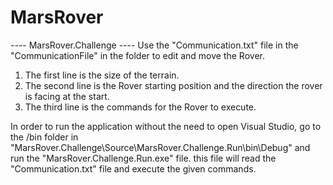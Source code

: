 # MarsRover

---- MarsRover.Challenge ----
Use the "Communication.txt" file in the "CommunicationFile" in the folder to edit and move the Rover.

1. The first line is the size of the terrain.
2. The second line is the Rover starting position and the direction the rover is facing at the start.
3. The third line is the commands for the Rover to execute.

In order to run the application without the need to open Visual Studio, go to the /bin folder in "MarsRover.Challenge\Source\MarsRover.Challenge.Run\bin\Debug" and
run the "MarsRover.Challenge.Run.exe" file. this file will read the "Communication.txt" file and execute the given commands.
